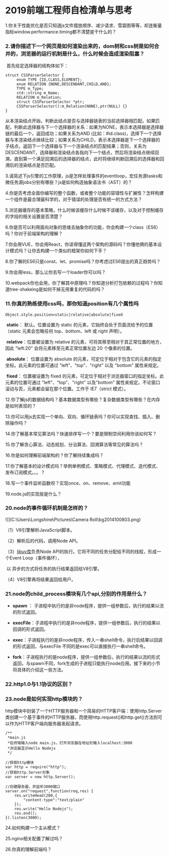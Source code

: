 # 2019前端工程师自检清单与思考



1.你关于性能优化是否只知道js文件摆放顺序、减少请求、雪碧图等等，却连衡量指标window.performance.timing都不清楚是干什么的？

### 2.请你描述下一个网页是如何渲染出来的，dom树和css树是如何合并的，浏览器的运行机制是什么，什么时候会造成渲染阻塞？

​	首先给定选择器的结构体如下： 

```
struct CSSParserSelector {
     enum TYPE {ID,CLASS,ELEMENT};
     enum RELATION {NONE,DESCENDANT,CHILD,AND};
     TYPE m_Type;
     std::string m_Name;
     RELATION m_Relation;
     struct CSSParserSelector *ptr;
     CSSParserSelector():m_Relation(NONE),ptr(NULL) {}
}
```

​	从本渲染结点开始，判断此结点是否与选择器链表的当前选择器相匹配。如果匹配，判断此选择器与下一个选择器的关系：如果为NONE，表示本选择器是选择器链的最后一个，返回成功；如果关系为AND (比如：#id.class)，选择下一个选择器与本渲染结点继续比较；如果关系为CHILD，表示本选择器是下一个选择器的子结点，返回下一个选择器与下一个渲染结点的匹配结果；否则，关系为DESCENDANT，选择器和渲染结点各指向下一个结点，然后将渲染结点继续回溯，直到第一个满足回溯后的选择器的结点，此时将继续判断回溯后的选择器和回溯后的渲染结点是否匹配。



3.请简述下js引擎的工作原理，js是怎样处理事件的eventloop，宏任务源tasks和微任务源jobs分别有哪些？js是如何构造抽象语法书（AST）的？

4.你是否考虑全面你编写的整个函数，或者整个功能的容错性与扩展性？怎样构建一个组件是最合理最科学的，对于错误的处理是否有统一的方式方法？

5.浏览器缓存的基本策略，什么时候该缓存什么时候不该缓存，以及对于控制缓存的字段的相关设置是否清楚？

6.你是否可以利用面向对象的思维去抽象你的功能，你会构建一个class（ES6）吗？你对于前端架构的理解？

7.你会用VUE，你会用React，你读得懂这两个架构的源码吗？你懂他俩的基本设计模式吗？让你去构建一个类似的框架你如何下手？

8.你了解的ES6只是const、let、promise吗？你考虑过ES6提出的真正趋势吗？

9.你会用less，那么让你去写一个loader你可以吗？

10.webpack你也会用，你了解其中原理吗？你知道分析打包依赖的过程吗？你知道tree-shakeing是如何干掉无用重复的代码的吗？

### 11.你真的熟练使用css吗，那你知道position有几个属性吗

```
Object.style.position=static|relative|absolute|fixed
```

​	**static**：	默认。位置设置为 static 的元素，它始终会处于页面流给予的位置（static 元素会忽略任何 top、bottom、left 或 right 声明）。 

​	**relative**：位置被设置为 relative 的元素，可将其移至相对于其正常位置的地方，因此 "left:20" 会将元素移至元素正常位置左边 20 个像素的位置。 

​	**absolute**： 位置设置为 absolute 的元素，可定位于相对于包含它的元素的指定坐标。此元素的位置可通过 "left"、"top"、"right" 以及 "bottom" 属性来规定。 

​	**fixed**：	位置被设置为 fixed 的元素，可定位于相对于浏览器窗口的指定坐标。此元素的位置可通过 "left"、"top"、"right" 以及"bottom" 属性来规定。不论窗口滚动与否，元素都会留在那个位置。工作于 IE7（strict 模式）。 



12.你了解js的数据结构吗？基本数据类型有哪些？复杂数据类型有哪些？在内存是如何表现的？

13.你可以用js去实现一个单向、双向、循环链表吗？你可以实现查找、插入、删除操作吗？

14.你了解基本常见算法吗？快速排序写一个？要是限制空间利用你该如何写？

15.你了解贪心算法、动态规划、分治算法、回溯算法等常见的算法吗？

16.你是如何理解前端架构的？你了解持续集成吗？

17.你了解基本的设计模式吗？举例单例模式、策略模式、代理模式、迭代模式、发布订阅模式。。。？

18.写一个事件监听函数呗？实现once、on、remove、emit功能

19.node.js的实现层是什么？

### 20.node的事件循环机制是怎样的？

![](C:\Users\Longshine\Pictures\Camera Roll\bg2014100803.png)

（1）V8引擎解析JavaScript脚本。

（2）解析后的代码，调用Node API。

（3）[libuv库](https://github.com/joyent/libuv)负责Node API的执行。它将不同的任务分配给不同的线程，形成一个Event Loop（事件循环），

​	以 异步的方式将任务的执行结果返回给V8引擎。

（4）V8引擎再将结果返回给用户。



### 21.node的child_process模块有几个api,分别的作用是什么？

- **spawn** ： 子进程中执行的是非node程序，提供一组参数后，执行的结果以流的形式返回。

- **execFile**：子进程中执行的是非node程序，提供一组参数后，执行的结果以回调的形式返回。

- **exec**：子进程执行的是非node程序，传入一串shell命令，执行后结果以回调的形式返回，与execFile 
  不同的是exec可以直接执行一串shell命令。

- **fork**：子进程执行的是node程序，提供一组参数后，执行的结果以流的形式返回，与spawn不同，fork生成的子进程只能执行node应用。接下来的小节将具体的介绍这一些方法。

  

### 22.http1.0与1.1协议的区别？

### 23.node是如何实现http模块的？

​	http模块中封装了一个HTTP服务器和一个简易的HTTP客户端：使用http.Server类创建一个基于事件的HTTP服务器，而使用http.request()和http.get()方法则可以作为HTTP客户端向服务器发起请求。 

```
/**
 *main.js
 *在终端输入node main.js，打开浏览器在地址栏输入localhost:3000
 *浏览器显示Hello Nodejs
 */

//获取http模块
var http = require("http");
//获取http.Server对象
var server = new http.Server();

//创建服务器，并监听3000端口
server.on("request",function(req,res) {
    res.writeHead(200,{
        "content-type":"text/plain"
    });
    res.write("Hello Nodejs");
    res.end();
}).listen(3000);
```

24.如何构建一个主从模式？

25.nginx相关配置了解过吗？

26.你真的理解前端吗？